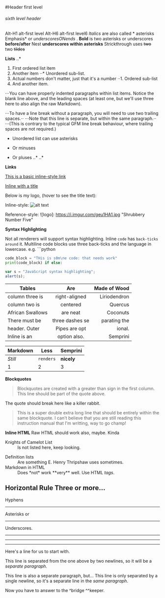 
#Header first level
###### sixth level header
Alt-H1 alt-first level
Alt-H6 alt-first level6
*Italics* are also called * asterisks Emphasis* or _underscoresONends_ .
**Bold** is two asterisks or underscores __before/after__
Nest **underscores within __asterisks__**
Strickthrough uses ~~two~~ two  ~~tildes~~


**Lists**
..*
1. First ordered list item
2. Another item
⋅⋅* Unordered sub-list. 
1. Actual numbers don't matter, just that it's a number
⋅⋅1. Ordered sub-list
4. And another item.

⋅⋅⋅You can have properly indented paragraphs within list items. Notice the blank line above, and the leading spaces (at least one, but we'll use three here to also align the raw Markdown).

⋅⋅⋅To have a line break without a paragraph, you will need to use two trailing spaces.⋅⋅
⋅⋅⋅Note that this line is separate, but within the same paragraph.⋅⋅
⋅⋅⋅(This is contrary to the typical GFM line break behaviour, where trailing spaces are not required.)

* Unordered list can use asterisks
- Or minuses
+ Or pluses
..*
..*


**Links**


[This is a basic inline-style link](https://remojo.net)


[Inline with a title](https://remojo.net "Remojo Scientific LLC")


Below is my logo, (hover to see the title text):

Inline-style:
![alt text](https://i.imgur.com/pgqQd7j.jpg "Shrubbery Number One")


Reference-style:
![logo]: https://i.imgur.com/geu1HA1.jpg "Shrubbery Number Five"


**Syntax Highlighting**


Not all renderers will support syntax highlighting.
Inline `code` has `back-ticks around` it.
Multiline code blocks use three back-ticks and the language in lowercase. e.g. ```python
```python
code_block = "THis is s0m\ne code: that needs work"
print(code_block) if else:
```
```javascript
var s = "JavaScript syntax highlighting";
alert(s);
```
|Tables          |Are             |Made of Wood   |
|----------------|:--------------:| -------------:|
|column three is |  right-aligned | Liriodendron  |
|column two is   | centered       | Quercus       |
|African Swallows| are neat       | Coconuts      |
|There must be   |three dashes se |parating the   |
|header. Outer   | Pipes are opt  |ional.         |
|Inline is an    | option also.   |  Semprini     |

Markdown | Less | Semprini
--- | --- | ---
*Still* | `renders` | **nicely**
1 | 2 | 3


**Blockquotes**


>Blockquotes are created with a greater than sign in the first column.
>This line should be part of the quote above.

The quote should break here like a killer rabbit.

>This is a super double extra long line that should be entirely within the same blockquote.  I can't believe that you are still reading this instruction manual that I'm writting, way to go champ!

**Inline HTML**
Raw HTML should work also, maybe. Kinda
<dl>
    <dt>Knights of Camelot List</dt>
    <dd>Is not listed here, keep looking.</dd>
    
<dl>
  <dt>Definition lists</dt>
  <dd>Are something E. Henry Thripshaw uses sometimes.</dd>

  <dt>Markdown in HTML</dt>
  <dd>Does *not* work **very** well. Use HTML <em>tags</em>.</dd>
</dl>


**Horizontal Rule**
Three or more...
---
Hyphens
***
Asterisks or
___
Underscores.

***
___
---

Here's a line for us to start with.


This line is separated from the one above by two newlines, so it will be a *separate paragraph*.


This line is also a separate paragraph, but...
This line is only separated by a single newline, so it's a separate line in the *same paragraph*.

Now you have to answer to the ^bridge ^^keeper.